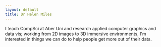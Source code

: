 ```yaml
---
layout: default
title: Dr Helen Miles
---
```


I teach CompSci at Aber Uni and research applied computer graphics and data vis; working from 2D images to 3D immersive environments, I'm interested in things we can do to help people get more out of their data.
